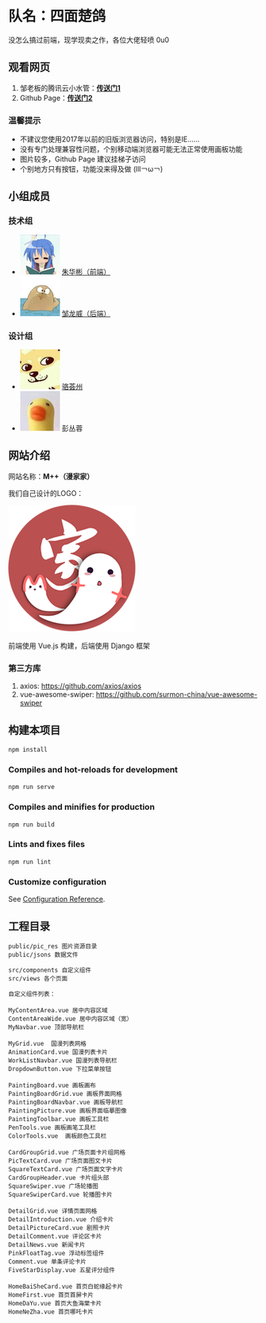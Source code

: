# 队名：四面楚鸽
没怎么搞过前端，现学现卖之作，各位大佬轻喷 0u0
## 观看网页
1. 邹老板的腾讯云小水管：[**传送门1**](http://122.51.164.145/)
2. Github Page：[**传送门2**](https://zhb2000.github.io/LingBei2019/)

### 温馨提示
- 不建议您使用2017年以前的旧版浏览器访问，特别是IE……
- 没有专门处理兼容性问题，个别移动端浏览器可能无法正常使用画板功能
- 图片较多，Github Page 建议挂梯子访问
- 个别地方只有按钮，功能没来得及做 (lll￢ω￢)

## 小组成员
### 技术组
- ![zhb](./docs/zhb.png) [朱华彬（前端）](https://github.com/zhb2000)
- ![zlw](./docs/zlw.jpg) [邹龙威（后端）](https://github.com/Photooon)
### 设计组
- ![lhz](./docs/lhz.jpg) [骆荟州](https://github.com/LUO12826)
- ![pcr](./docs/pcr.jpg) 彭丛蓉

## 网站介绍
网站名称：**M++（漫家家）**

我们自己设计的LOGO：

![LOGO](./docs/logo.png)

前端使用 Vue.js 构建，后端使用 Django 框架
### 第三方库 
1. axios: https://github.com/axios/axios
2. vue-awesome-swiper: https://github.com/surmon-china/vue-awesome-swiper

## 构建本项目
```
npm install
```

### Compiles and hot-reloads for development
```
npm run serve
```

### Compiles and minifies for production
```
npm run build
```

### Lints and fixes files
```
npm run lint
```

### Customize configuration
See [Configuration Reference](https://cli.vuejs.org/config/).

## 工程目录
```
public/pic_res 图片资源目录
public/jsons 数据文件
```
```
src/components 自定义组件
src/views 各个页面
```
```
自定义组件列表：

MyContentArea.vue 居中内容区域
ContentAreaWide.vue 居中内容区域（宽）
MyNavbar.vue 顶部导航栏

MyGrid.vue	国漫列表网格
AnimationCard.vue 国漫列表卡片
WorkListNavbar.vue 国漫列表导航栏
DropdownButton.vue 下拉菜单按钮

PaintingBoard.vue 画板画布
PaintingBoardGrid.vue 画板界面网格
PaintingBoardNavbar.vue 画板导航栏
PaintingPicture.vue 画板界面临摹图像
PaintingToolbar.vue 画板工具栏
PenTools.vue 画板画笔工具栏
ColorTools.vue	画板颜色工具栏

CardGroupGrid.vue 广场页面卡片组网格
PicTextCard.vue 广场页面图文卡片
SquareTextCard.vue 广场页面文字卡片
CardGroupHeader.vue 卡片组头部
SquareSwiper.vue 广场轮播图
SquareSwiperCard.vue 轮播图卡片

DetailGrid.vue 详情页面网格
DetailIntroduction.vue 介绍卡片
DetailPictureCard.vue 剧照卡片
DetailComment.vue 评论区卡片
DetailNews.vue 新闻卡片
PinkFloatTag.vue 浮动标签组件
Comment.vue 单条评论卡片
FiveStarDisplay.vue 五星评分组件

HomeBaiSheCard.vue 首页白蛇缘起卡片
HomeFirst.vue 首页首屏卡片
HomeDaYu.vue 首页大鱼海棠卡片
HomeNeZha.vue 首页哪吒卡片
```